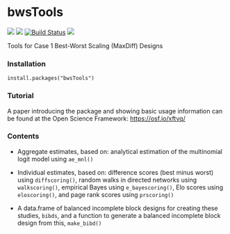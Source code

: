 # bwsTools


<img src="https://www.r-pkg.org/badges/version/bwsTools"> <img src="https://cranlogs.r-pkg.org/badges/grand-total/bwsTools"> [![Build Status](https://travis-ci.org/markhwhiteii/bwsTools.svg?branch=master)](https://travis-ci.org/markhwhiteii/bwsTools) <img src="https://codecov.io/gh/markhwhiteii/bwsTools/branch/master/graph/badge.svg">


Tools for Case 1 Best-Worst Scaling (MaxDiff) Designs

### Installation

```
install.packages("bwsTools")
```

### Tutorial

A paper introducing the package and showing basic usage information can be found at the Open Science Framework: https://osf.io/xftvq/

### Contents

- Aggregate estimates, based on: analytical estimation of the multinomial logit model using `ae_mnl()`

- Individual estimates, based on: difference scores (best minus worst) using `diffscoring()`, random walks in directed networks using `walkscoring()`, empirical Bayes using `e_bayescoring()`, Elo scores using `eloscoring()`, and page rank scores using `prscoring()`

- A data.frame of balanced incomplete block designs for creating these studies, `bibds`, and a function to generate a balanced incomplete block design from this, `make_bibd()`
